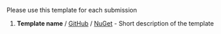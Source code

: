 Please use this template for each submission

1. **Template name** / [GitHub](https://github.com/**owner/repo**) /  [NuGet](https://www.nuget.org/packages/**packageName**/) - Short description of the template